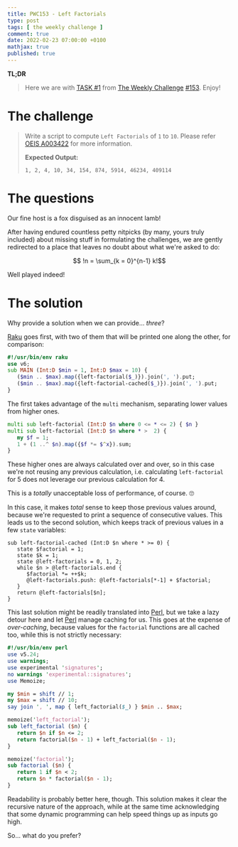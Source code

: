 ```yaml
---
title: PWC153 - Left Factorials
type: post
tags: [ the weekly challenge ]
comment: true
date: 2022-02-23 07:00:00 +0100
mathjax: true
published: true
---
```


**TL;DR**

> Here we are with [TASK #1][] from [The Weekly Challenge][]
> [#153][]. Enjoy!

# The challenge

> Write a script to compute `Left Factorials` of `1` to `10`. Please
> refer [OEIS A003422][oeis] for more information.
>
> **Expected Output:**
>
>     1, 2, 4, 10, 34, 154, 874, 5914, 46234, 409114

# The questions

Our fine host is a fox disguised as an innocent lamb!

After having endured countless petty nitpicks (by many, yours truly
included) about missing stuff in formulating the challenges, we are
gently redirected to a place that leaves no doubt about what we're asked
to do:

$$ !n = \sum_{k = 0}^{n-1} k!$$

Well played indeed!


# The solution

Why provide a solution when we can provide... *three*?

[Raku][] goes first, with two of them that will be printed one along the
other, for comparison:

```raku
#!/usr/bin/env raku
use v6;
sub MAIN (Int:D $min = 1, Int:D $max = 10) {
   ($min .. $max).map({left-factorial($_)}).join(', ').put;
   ($min .. $max).map({left-factorial-cached($_)}).join(', ').put;
}
```

The first takes advantage of the `multi` mechanism, separating lower
values from higher ones.

```raku
multi sub left-factorial (Int:D $n where 0 <= * <= 2) { $n }
multi sub left-factorial (Int:D $n where * >  2) {
   my $f = 1;
   1 + (1 ..^ $n).map({$f *= $^x}).sum;
}
```

These higher ones are always calculated over
and over, so in this case we're not reusing any previous calculation,
i.e. calculating `left-factorial` for 5 does not leverage our previous
calculation for 4.

This is a *totally* unacceptable loss of performance, of course. 🙄

In this case, it makes *total* sense to keep those previous values around,
because we're requested to print a sequence of consecutive values. This
leads us to the second solution, which keeps track of previous values in
a few `state` variables:

```
sub left-factorial-cached (Int:D $n where * >= 0) {
   state $factorial = 1;
   state $k = 1;
   state @left-factorials = 0, 1, 2;
   while $n > @left-factorials.end {
      $factorial *= ++$k;
      @left-factorials.push: @left-factorials[*-1] + $factorial;
   }
   return @left-factorials[$n];
}
```

This last solution might be readily translated into [Perl][], but we
take a lazy detour here and let [Perl][] manage caching for us. This
goes at the expense of *over-caching*, because values for the
`factorial` functions are all cached too, while this is not strictly
necessary:

```perl
#!/usr/bin/env perl
use v5.24;
use warnings;
use experimental 'signatures';
no warnings 'experimental::signatures';
use Memoize;

my $min = shift // 1;
my $max = shift // 10;
say join ', ', map { left_factorial($_) } $min .. $max;

memoize('left_factorial');
sub left_factorial ($n) {
   return $n if $n <= 2;
   return factorial($n - 1) + left_factorial($n - 1);
}

memoize('factorial');
sub factorial ($n) {
   return 1 if $n < 2;
   return $n * factorial($n - 1);
}
```

Readability is probably better here, though. This solution makes it
clear the recursive nature of the approach, while at the same time
acknowledging that some dynamic programming can help speed things up as
inputs go high.

So... what do you prefer?

[The Weekly Challenge]: https://theweeklychallenge.org/
[#153]: https://theweeklychallenge.org/blog/perl-weekly-challenge-153/
[TASK #1]: https://theweeklychallenge.org/blog/perl-weekly-challenge-153/#TASK1
[Perl]: https://www.perl.org/
[Raku]: https://raku.org/
[oeis]: http://oeis.org/A003422
